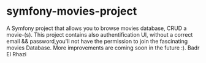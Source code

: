 # symfony-movies-project
A Symfony project that allows you to browse movies database, CRUD a movie-(s). This project contains also authentification UI, without a correct
email && password,you'll not have the permission to join the fascinating movies Database.
More improvements are coming soon in the future :).
Badr El Rhazi
